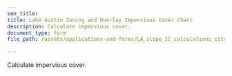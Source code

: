 ```yaml
---
seo_title: 
title: Lake Austin Zoning and Overlay Impervious Cover Chart
description: Calculate impervious cover.
document_type: form
file_path: /assets/applications-and-forms/LA_slope_IC_calculations_citylogo.pdf

---
```

Calculate impervious cover.
